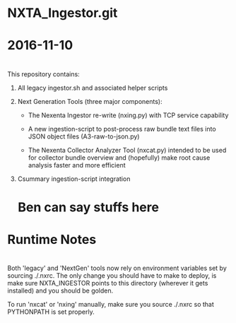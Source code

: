 #
# NXTA_Ingestor.git
# 2016-11-10
#
 This repository contains:

 1) All legacy ingestor.sh and associated helper scripts

 2) Next Generation Tools (three major components):

	- The Nexenta Ingestor re-write (nxing.py) with TCP
	  service capability

	- A new ingestion-script to post-process raw bundle
	  text files into JSON object files (A3-raw-to-json.py)

	- The Nexenta Collector Analyzer Tool (nxcat.py) intended
	  to be used for collector bundle overview and (hopefully)
	  make root cause analysis faster and more efficient

 3) Csummary ingestion-script integration

    # Ben can say stuffs here


#
# Runtime Notes
#
 Both 'legacy' and 'NextGen' tools now rely on environment variables
 set by sourcing ./.nxrc. The only change you should have to make to
 deploy, is make sure NXTA_INGESTOR points to this directory (wherever
 it gets installed) and you should be golden.

 To run 'nxcat' or 'nxing' manually, make sure you source ./.nxrc so
 that PYTHONPATH is set properly.

